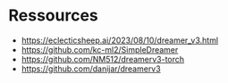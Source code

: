 # Ressources
- https://eclecticsheep.ai/2023/08/10/dreamer_v3.html
- https://github.com/kc-ml2/SimpleDreamer
- https://github.com/NM512/dreamerv3-torch
- https://github.com/danijar/dreamerv3
